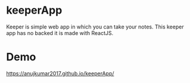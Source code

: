 # keeperApp
Keeper is simple web app in which you can take your notes. This keeper app has no backed it is made with ReactJS.
# Demo
https://anujkumar2017.github.io/keeperApp/
